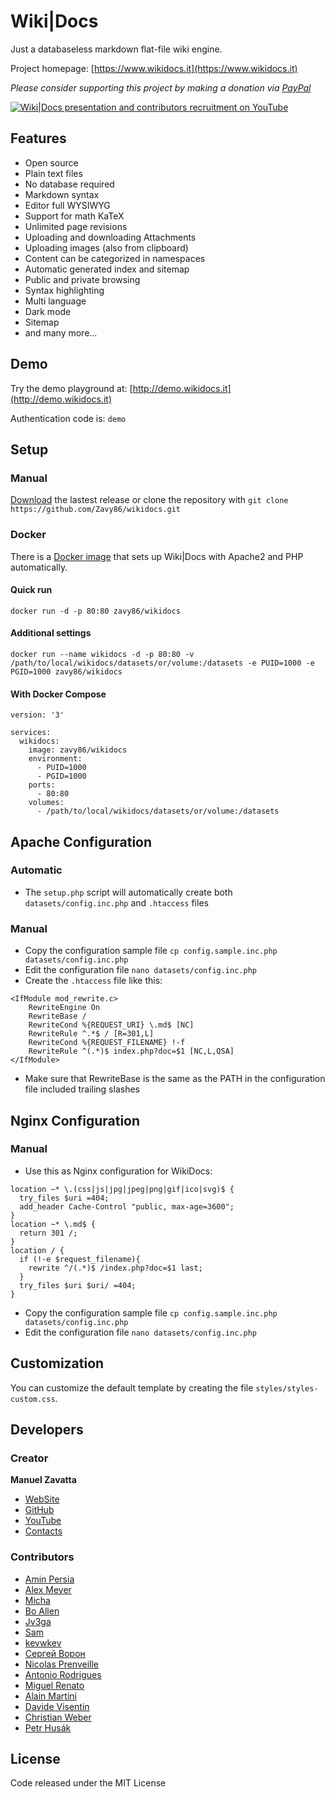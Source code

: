 # Wiki|Docs

Just a databaseless markdown flat-file wiki engine.

Project homepage: [https://www.wikidocs.it](https://www.wikidocs.it)

_Please consider supporting this project by making a donation via [PayPal](https://www.paypal.me/zavy86)_

[![Wiki|Docs presentation and contributors recruitment on YouTube](https://wikidocs.it/datasets/documents/homepage/cover-side-project-wikidocs-youtube.jpg)](https://youtu.be/x2nVq9RbG54 "Watch Wiki|Docs presentation and contributors recruitment on YouTube")

## Features
- Open source
- Plain text files
- No database required
- Markdown syntax
- Editor full WYSIWYG
- Support for math KaTeX
- Unlimited page revisions
- Uploading and downloading Attachments
- Uploading images (also from clipboard)
- Content can be categorized in namespaces
- Automatic generated index and sitemap
- Public and private browsing
- Syntax highlighting
- Multi language
- Dark mode
- Sitemap
- and many more...

## Demo
Try the demo playground at: [http://demo.wikidocs.it](http://demo.wikidocs.it)

Authentication code is: `demo`

## Setup

### Manual
[Download](https://github.com/Zavy86/wikidocs/releases) the lastest release or clone the repository with `git clone https://github.com/Zavy86/wikidocs.git`

### Docker
There is a [Docker image](https://hub.docker.com/repository/docker/zavy86/wikidocs) that sets up Wiki|Docs with Apache2 and PHP automatically.

#### Quick run
```
docker run -d -p 80:80 zavy86/wikidocs
```

#### Additional settings
```
docker run --name wikidocs -d -p 80:80 -v /path/to/local/wikidocs/datasets/or/volume:/datasets -e PUID=1000 -e PGID=1000 zavy86/wikidocs
```

#### With Docker Compose
```
version: '3'

services:
  wikidocs:
    image: zavy86/wikidocs
    environment:
      - PUID=1000
      - PGID=1000
    ports:
      - 80:80
    volumes:
      - /path/to/local/wikidocs/datasets/or/volume:/datasets
```

## Apache Configuration

### Automatic
- The `setup.php` script will automatically create both `datasets/config.inc.php` and `.htaccess` files

### Manual
- Copy the configuration sample file `cp config.sample.inc.php datasets/config.inc.php`
- Edit the configuration file `nano datasets/config.inc.php`
- Create the `.htaccess` file like this:
```
<IfModule mod_rewrite.c>
	RewriteEngine On
	RewriteBase /
	RewriteCond %{REQUEST_URI} \.md$ [NC]
	RewriteRule ^.*$ / [R=301,L]
	RewriteCond %{REQUEST_FILENAME} !-f
	RewriteRule ^(.*)$ index.php?doc=$1 [NC,L,QSA]
</IfModule>
```
- Make sure that RewriteBase is the same as the PATH in the configuration file included trailing slashes

## Nginx Configuration

### Manual
- Use this as Nginx configuration for WikiDocs:
```
location ~* \.(css|js|jpg|jpeg|png|gif|ico|svg)$ {
  try_files $uri =404;
  add_header Cache-Control "public, max-age=3600";
}
location ~* \.md$ {
  return 301 /;
}
location / {
  if (!-e $request_filename){
    rewrite ^/(.*)$ /index.php?doc=$1 last;
  }
  try_files $uri $uri/ =404;
}
```

- Copy the configuration sample file `cp config.sample.inc.php datasets/config.inc.php`
- Edit the configuration file `nano datasets/config.inc.php`

## Customization

You can customize the default template by creating the file `styles/styles-custom.css`.



## Developers

### Creator
**Manuel Zavatta**
- [WebSite](http://www.zavy.im)
- [GitHub](https://github.com/Zavy86)
- [YouTube](https://www.youtube.com/@zavy86)
- [Contacts](mailto://manuel.zavatta@gmail.com)

### Contributors
- [Amin Persia](https://github.com/leomoon)
- [Alex Meyer](https://github.com/reyemxela)
- [Micha](https://github.com/serial)
- [Bo Allen](https://github.com/bitwisecreative)
- [Jv3ga](https://github.com/jv3ga)
- [Sam](https://github.com/sam-6174)
- [kevwkev](https://github.com/kevwkev)
- [Сергей Ворон](https://github.com/vorons)
- [Nicolas Prenveille](https://github.com/nicolas35380)
- [Antonio Rodrigues](https://github.com/aaadonai)
- [Miguel Renato](https://github.com/MiguelRenato)
- [Alain Martini](https://github.com/inalto)
- [Davide Visentin](https://github.com/dvisentin-freelance)
- [Christian Weber](https://github.com/pce-consulting)
- [Petr Husák](https://github.com/petrhusak)

## License
Code released under the MIT License
